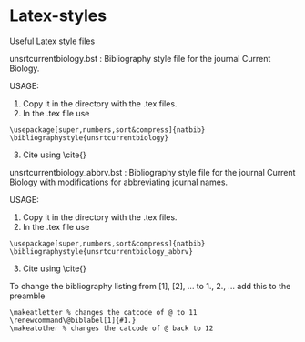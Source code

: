# Latex-styles
Useful Latex style files

unsrtcurrentbiology.bst : Bibliography style file for the journal Current Biology. 

USAGE: 
1. Copy it in the directory with the .tex files. 
2. In the .tex file use 
```
\usepackage[super,numbers,sort&compress]{natbib}
\bibliographystyle{unsrtcurrentbiology}
```
3. Cite using \cite{}

unsrtcurrentbiology_abbrv.bst : Bibliography style file for the journal Current Biology with modifications for abbreviating journal names.

USAGE: 
1. Copy it in the directory with the .tex files. 
2. In the .tex file use 
```
\usepackage[super,numbers,sort&compress]{natbib}
\bibliographystyle{unsrtcurrentbiology_abbrv}
```
3. Cite using \cite{}

To change the bibliography listing from [1], [2], ... to 1., 2., ... add this to the preamble 
```
\makeatletter % changes the catcode of @ to 11
\renewcommand\@biblabel[1]{#1.}
\makeatother % changes the catcode of @ back to 12
```
